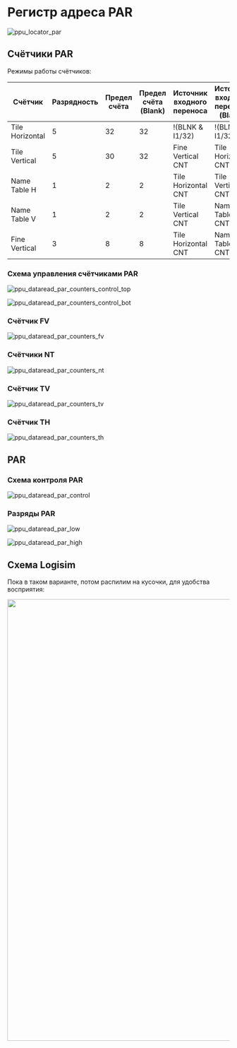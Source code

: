 # Регистр адреса PAR

![ppu_locator_par](/BreakingNESWiki/imgstore/ppu/ppu_locator_par.jpg)

## Счётчики PAR

Режимы работы счётчиков:

|Счётчик|Разрядность|Предел счёта|Предел счёта (Blank)|Источник входного переноса|Источник входного переноса (Blank)|Источник сброса счётчика|Выход переноса|Выход переноса (Blank)|
|---|---|---|---|---|---|---|---|---|
|Tile Horizontal|5	|32	|32	|!(BLNK & I1/32)		|!(BLNK & I1/32)		|нет					|разрешен	|разрешен|
|Tile Vertical	|5	|30	|32	|Fine Vertical CNT		|Tile Horizontal CNT	|carry TVZB + 1 TVSTEP	|разрешен	|разрешен|
|Name Table H	|1	|2	|2	|Tile Horizontal CNT	|Tile Vertical CNT		|нет					|запрещен	|разрешен|
|Name Table V	|1	|2	|2	|Tile Vertical CNT		|Name Table H  CNT		|нет					|запрещен	|разрешен|
|Fine Vertical	|3	|8	|8	|Tile Horizontal CNT	|Name Table V  CNT		|нет					|разрешен	|запрещен|

### Схема управления счётчиками PAR

![ppu_dataread_par_counters_control_top](/BreakingNESWiki/imgstore/ppu/ppu_par_counters_control_top.jpg)

![ppu_dataread_par_counters_control_bot](/BreakingNESWiki/imgstore/ppu/ppu_par_counters_control_bot.jpg)

### Счётчик FV

![ppu_dataread_par_counters_fv](/BreakingNESWiki/imgstore/ppu/ppu_par_counters_fv.jpg)

### Счётчики NT

![ppu_dataread_par_counters_nt](/BreakingNESWiki/imgstore/ppu/ppu_par_counters_nt.jpg)

### Счётчик TV

![ppu_dataread_par_counters_tv](/BreakingNESWiki/imgstore/ppu/ppu_par_counters_tv.jpg)

### Счётчик TH

![ppu_dataread_par_counters_th](/BreakingNESWiki/imgstore/ppu/ppu_par_counters_th.jpg)

## PAR

### Схема контроля PAR

![ppu_dataread_par_control](/BreakingNESWiki/imgstore/ppu/ppu_par_control.jpg)

### Разряды PAR

![ppu_dataread_par_low](/BreakingNESWiki/imgstore/ppu/ppu_par_low.jpg)

![ppu_dataread_par_high](/BreakingNESWiki/imgstore/ppu/ppu_par_high.jpg)

## Схема Logisim

Пока в таком варианте, потом распилим на кусочки, для удобства восприятия:

<img src="/BreakingNESWiki/imgstore/ppu_logisim_pargen.jpg" width="1000px">
